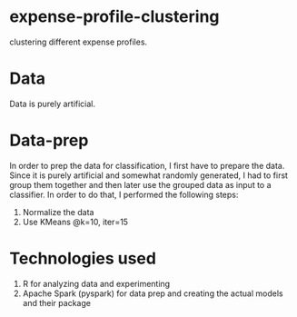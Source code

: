 # expense-profile-clustering
clustering different expense profiles.

# Data
Data is purely artificial.

# Data-prep
In order to prep the data for classification, I first have to prepare the data. Since it is purely artificial and somewhat randomly generated, I had to first group them together and then later use the grouped data as input to a classifier. In order to do that, I performed the following steps:

1. Normalize the data
2. Use KMeans @k=10, iter=15

# Technologies used
1. R for analyzing data and experimenting
2. Apache Spark (pyspark) for data prep and creating the actual models and their package
